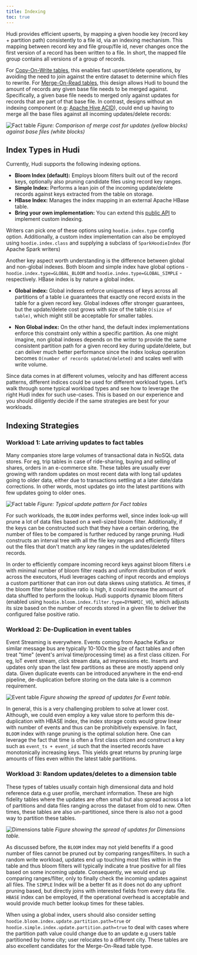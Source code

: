 ```yaml
---
title: Indexing
toc: true
---
```


Hudi provides efficient upserts, by mapping a given hoodie key (record key + partition path) consistently to a file id, via an indexing mechanism.
This mapping between record key and file group/file id, never changes once the first version of a record has been written to a file. In short, the
mapped file group contains all versions of a group of records.

For [Copy-On-Write tables](/docs/next/table_types#copy-on-write-table), this enables fast upsert/delete operations, by 
avoiding the need to join against the entire dataset to determine which files to rewrite.
For [Merge-On-Read tables](/docs/next/table_types#merge-on-read-table), this design allows Hudi to bound the amount of 
records any given base file needs to be merged against.
Specifically, a given base file needs to merged only against updates for records that are part of that base file. In contrast,
designs without an indexing component (e.g: [Apache Hive ACID](https://cwiki.apache.org/confluence/display/Hive/Hive+Transactions)),
could end up having to merge all the base files against all incoming updates/delete records:

![Fact table](/assets/images/blog/hudi-indexes/with-and-without-index.png)
_Figure: Comparison of merge cost for updates (yellow blocks) against base files (white blocks)_

## Index Types in Hudi

Currently, Hudi supports the following indexing options.

- **Bloom Index (default):** Employs bloom filters built out of the record keys, optionally also pruning candidate files using record key ranges.
- **Simple Index:** Performs a lean join of the incoming update/delete records against keys extracted from the table on storage.
- **HBase Index:** Manages the index mapping in an external Apache HBase table.
- **Bring your own implementation:** You can extend this [public API](https://github.com/apache/hudi/blob/master/hudi-client/hudi-client-common/src/main/java/org/apache/hudi/index/HoodieIndex.java) 
to implement custom indexing.

Writers can pick one of these options using `hoodie.index.type` config option. Additionally, a custom index implementation can also be employed
using `hoodie.index.class` and supplying a subclass of `SparkHoodieIndex` (for Apache Spark writers)

Another key aspect worth understanding is the difference between global and non-global indexes. Both bloom and simple index have
global options - `hoodie.index.type=GLOBAL_BLOOM` and `hoodie.index.type=GLOBAL_SIMPLE` - respectively. HBase index is by nature a global index.

- **Global index:**  Global indexes enforce uniqueness of keys across all partitions of a table i.e guarantees that exactly
  one record exists in the table for a given record key. Global indexes offer stronger guarantees, but the update/delete cost grows
  with size of the table `O(size of table)`, which might still be acceptable for smaller tables.

- **Non Global index:** On the other hand, the default index implementations enforce this constraint only within a specific partition.
  As one might imagine, non global indexes depends on the writer to provide the same consistent partition path for a given record key during update/delete,
  but can deliver much better performance since the index lookup operation becomes `O(number of records updated/deleted)` and
  scales well with write volume.

Since data comes in at different volumes, velocity and has different access patterns, different indices could be used for different workload types.
Let’s walk through some typical workload types and see how to leverage the right Hudi index for such use-cases. 
This is based on our experience and you should diligently decide if the same strategies are best for your workloads.

## Indexing Strategies
### Workload 1: Late arriving updates to fact tables
Many companies store large volumes of transactional data in NoSQL data stores. For eg, trip tables in case of ride-sharing, buying and selling of shares,
orders in an e-commerce site. These tables are usually ever growing with random updates on most recent data with long tail updates going to older data, either
due to transactions settling at a later date/data corrections. In other words, most updates go into the latest partitions with few updates going to older ones.

![Fact table](/assets/images/blog/hudi-indexes/Fact20tables.gif)
_Figure: Typical update pattern for Fact tables_

For such workloads, the `BLOOM` index performs well, since index look-up will prune a lot of data files based on a well-sized bloom filter.
Additionally, if the keys can be constructed such that they have a certain ordering, the number of files to be compared is further reduced by range pruning.
Hudi constructs an interval tree with all the file key ranges and efficiently filters out the files that don't match any key ranges in the updates/deleted records.

In order to efficiently compare incoming record keys against bloom filters i.e with minimal number of bloom filter reads and uniform distribution of work across
the executors, Hudi leverages caching of input records and employs a custom partitioner that can iron out data skews using statistics. At times, if the bloom filter
false positive ratio is high, it could increase the amount of data shuffled to perform the lookup. Hudi supports dynamic bloom filters
(enabled using `hoodie.bloom.index.filter.type=DYNAMIC_V0`), which adjusts its size based on the number of records stored in a given file to deliver the
configured false positive ratio.

### Workload 2: De-Duplication in event tables
Event Streaming is everywhere. Events coming from Apache Kafka or similar message bus are typically 10-100x the size of fact tables and often treat "time" (event's arrival time/processing
time) as a first class citizen. For eg, IoT event stream, click stream data, ad impressions etc. Inserts and updates only span the last few partitions as these are mostly append only data.
Given duplicate events can be introduced anywhere in the end-end pipeline, de-duplication before storing on the data lake is a common requirement.

![Event table](/assets/images/blog/hudi-indexes/Event20tables.gif)
_Figure showing the spread of updates for Event table._

In general, this is a very challenging problem to solve at lower cost. Although, we could even employ a key value store to perform this de-duplication with HBASE index, the index storage
costs would grow linear with number of events and thus can be prohibitively expensive. In fact, `BLOOM` index with range pruning is the optimal solution here. One can leverage the fact
that time is often a first class citizen and construct a key such as `event_ts + event_id` such that the inserted records have monotonically increasing keys. This yields great returns
by pruning large amounts of files even within the latest table partitions.

### Workload 3: Random updates/deletes to a dimension table
These types of tables usually contain high dimensional data and hold reference data e.g user profile, merchant information. These are high fidelity tables where the updates are often small but also spread
across a lot of partitions and data files ranging across the dataset from old to new. Often times, these tables are also un-partitioned, since there is also not a good way to partition these tables.

![Dimensions table](/assets/images/blog/hudi-indexes/Dimension20tables.gif)
_Figure showing the spread of updates for Dimensions table._

As discussed before, the `BLOOM` index may not yield benefits if a good number of files cannot be pruned out by comparing ranges/filters. In such a random write workload, updates end up touching
most files within in the table and thus bloom filters will typically indicate a true positive for all files based on some incoming update. Consequently, we would end up comparing ranges/filter, only
to finally check the incoming updates against all files. The `SIMPLE` Index will be a better fit as it does not do any upfront pruning based, but directly joins with interested fields from every data file.
`HBASE` index can be employed, if the operational overhead is acceptable and would provide much better lookup times for these tables.

When using a global index, users should also consider setting `hoodie.bloom.index.update.partition.path=true` or `hoodie.simple.index.update.partition.path=true` to deal with cases where the
partition path value could change due to an update e.g users table partitioned by home city; user relocates to a different city. These tables are also excellent candidates for the Merge-On-Read table type.